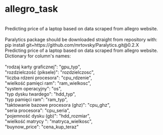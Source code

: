 # allegro_task
<br />
Predicting price of a laptop based on data scraped from allegro website.
<br />
<br />
Paralytics package should be downloaded straight from repository with:
<br />
pip install git+https://github.com/mrtovsky/Paralytics.git@0.2.X
<br />
Predicting price of a laptop based on data scraped from allegro website.
<br />
Dictionary for column's names: <br />
<br />
"rodzaj karty graficznej": "gpu_typ", <br />
"rozdzielczość (piksele)": "rozdzielczosc", <br />
"liczba rdzeni procesora": "cpu_rdzenie", <br />
"wielkość pamięci ram": "ram_wielkosc", <br />
"system operacyjny": "os", <br />
"typ dysku twardego": "hdd_typ", <br />
"typ pamięci ram": "ram_typ", <br />
"taktowanie bazowe procesora (ghz)": "cpu_ghz", <br />
 "seria procesora": "cpu_seria", <br />
"pojemność dysku (gb)": "hdd_rozmiar", <br />
 "wielkość matrycy ": "matryca_wielkosc", <br />
"buynow_price": "cena_kup_teraz"